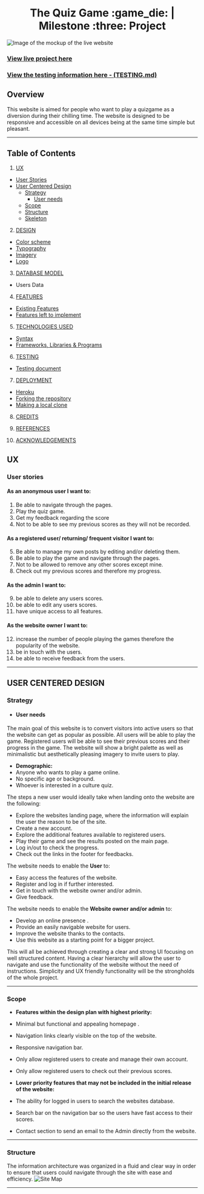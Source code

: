 <h1 align="center">The Quiz Game :game_die: | Milestone :three: Project </h1>

![Image of the mockup of the live website](image.png)

### [View live project here](https://xxxxxxx.herokuapp.com/)
### [View the testing information here - (TESTING.md) ](TESTING.md)

## Overview

This website is aimed for people who want to play a quizgame as a diversion during their chilling time.
The website is designed to be responsive and accessible on all devices being at the same time simple but pleasant.

---

## Table of Contents

1. [UX](#ux)
- [User Stories](#user-stories)
- [User Centered Design](#user-centered-design)
  - [Strategy](#strategy)
    - [User needs](#user-needs)
  - [Scope](#scope)
  - [Structure](#structure)
  - [Skeleton](#Skeleton)

2. [DESIGN](#design)
- [Color scheme](#color-scheme)
- [Typography](#typography)
- [Imagery](#imagery)
- [Logo](#logo)

3. [DATABASE MODEL](#database-model)
- Users Data

4. [FEATURES](#features)
- [Existing Features](#existing-features)
- [Features left to implement](#features-left-to-implement)

5. [TECHNOLOGIES USED](#technologies-used)
- [Syntax](#syntax)
- [Frameworks, Libraries & Programs](#frameworks-libraries-&-programs)

6. [TESTING](#testing)
- [Testing document](TESTING.md)

7. [DEPLOYMENT](#deployment)
- [Heroku](#heroku)
- [Forking the repository](#forking-the-GitHub-repository)
- [Making a local clone](#making-a-local-clone)

8. [CREDITS](#credits)

9. [REFERENCES](#references)

10. [ACKNOWLEDGEMENTS](#acknowledgements)

## UX

### **User stories**

 #### As an anonymous user I want to:
  1. Be able to navigate through the pages.
  2. Play the quiz game.
  3. Get my feedback regarding the score
  4. Not to be able to see my previous scores as they will not be recorded.

 #### As a registered user/ returning/ frequent visitor I want to:
  5. Be able to manage my own posts by editing and/or deleting them.
  6. Be able to play the game and navigate through the pages.
  7. Not to be allowed to remove any other scores except mine.
  8. Check out my previous scores and therefore my progress.

 #### As the admin I want to:
  9. be able to delete any users scores.
  10. be able to edit any users scores.
  11. have unique access to all features.

  #### As the website owner I want to:
  12. increase the number of people playing the games therefore the popularity of the website.
  13. be in touch with the users.
  14. be able to receive feedback from the users.

---

## USER CENTERED DESIGN

### **Strategy**

- #### User needs

The main goal of this website is to convert visitors into active users so that the website can get as popular as possible.
All users will be able to play the game. 
Registered users will be able to see their previous scores and their progress in the game.
The website will show a bright palette as well as minimalistic but aesthetically pleasing imagery to invite users to play.

- **Demographic:**
 - Anyone who wants to play a game online.
 - No specific age or background.
 - Whoever is interested in a culture quiz.

The steps a new user would ideally take when landing onto the website are the following:

 - Explore the websites landing page, where the information will explain the user the reason to be of the site.
 - Create a new account.
 - Explore the additional features available to registered users.
 - Play their game and see the results posted on the main page.
 - Log in/out to check the progress.
 - Check out the links in the footer for feedbacks.

The website needs to enable the **User** to:
 - Easy access the features of the website.
 - Register and log in if further interested.
 - Get in touch with the website owner and/or admin.
 - Give feedback.

The website needs to enable the **Website owner and/or admin** to:
 - Develop an online presence .
 - Provide an easily navigable website for users.
 - Improve the website thanks to the contacts.
 - Use this website as a starting point for a bigger project.

This will all be achieved through creating a clear and strong UI focusing on well structured content. Having a clear hierarchy will allow the user to navigate and use the functionality of the website without the need of instructions. Simplicity and UX friendly functionality will be the strongholds of the whole project. 

---

### **Scope**

- **Features within the design plan with highest priority:**
 - Minimal but functional and appealing homepage .
 - Navigation links clearly visible on the top of the website.
 - Responsive navigation bar.
 - Only allow registered users to create and manage their own account.
 - Only allow registered users to check out their previous scores.

- **Lower priority features that may not be included in the initial release of the website:**
 - The ability for logged in users to search the websites database.
 - Search bar on the navigation bar so the users have fast access to their scores.
 - Contact section to send an email to the Admin directly from the website.

---

### Structure

The information architecture was organized in a fluid and clear way in order to ensure that users could navigate through the site with ease and efficiency.
![Site Map](add_image_structure)

--- 




